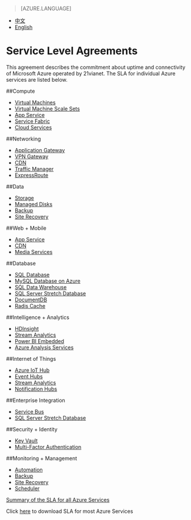 <properties
	pageTitle="Service Level Agreements | Azure"
    description="Service Level Agreements"
    services=""
    documentationCenter=""
    authors=""
    manager=""
    editor=""
    tags=""/>

<tags ms.service="legal-en" ms.date="10/2017" wacn.date="10/2017" wacn.lang="en"/>

> [AZURE.LANGUAGE]
- [中文](/support/legal/sla/)
- [English](/support/legal/sla-en/)

# Service Level Agreements

This agreement describes the commitment about uptime and connectivity of Microsoft Azure operated by 21vianet. The SLA for individual Azure services are listed below. 

<!--
|                       |                       |                       |                       |
|-----------------------|-----------------------|-----------------------|-----------------------|
|**Compute**<br/><br/>[Virtual Machines]<br/>[Cloud Services]<br/><br/><br/>  |**Web & Mobile**<br/><br/>[App Service]<br/>[Notification Hubs]<br/><br/><br/>  |**Data & Storage**<br/><br/>[SQL Database]<br/>[SQL Server Stretch Database]<br/>[Radis Cache]<br/>[Storage]<br/>[MySQL Database on Azure]<br/> |**Analytics**<br/><br/>[HDInsight]<br/>[Stream Analytics]<br/><br/><br/> |
|**Internet of Things**<br/><br/>[Azure IoT Hub]<br/>[Event Hubs]<br/>[Stream Analytics]<br/>[Notification Hubs]<br/><br/>  |**Networking**<br/><br/>[Virtual Network]<br/>[ExpressRoute]<br/>[Traffic Manager]<br/>[VPN Gateway]<br/>[Application Gateway]<br/> |**Media & CDN**<br/><br/>[Media Services]<br/>[CDN]<br/><br/><br/><br/> |**Hybrid Integration**<br/><br/>[Service Bus]<br/>[Backup]<br/>[Site Recovery]<br/><br/><br/>  |
|**Identity & Access Management**<br/><br/>[Multi-Factor Authentication]<br/><br/><br/> |**Management & Security**<br/><br/>[Scheduler]<br/>[Automation]<br/>[Key Vault]  | | |
-->

##Compute
- [Virtual Machines]
- [Virtual Machine Scale Sets]
- [App Service]
- [Service Fabric]
- [Cloud Services]

##Networking
- [Application Gateway]
- [VPN Gateway]
- [CDN]
- [Traffic Manager]
- [ExpressRoute]

##Data
- [Storage]
- [Managed Disks]
- [Backup]
- [Site Recovery]

##Web + Mobile
- [App Service]
- [CDN]
- [Media Services]

##Database
- [SQL Database]
- [MySQL Database on Azure]
- [SQL Data Warehouse]
- [SQL Server Stretch Database]
- [DocumentDB]
- [Radis Cache]

##Intelligence + Analytics
- [HDInsight]
- [Stream Analytics]
- [Power BI Embedded]
- [Azure Analysis Services]

##Internet of Things
- [Azure IoT Hub]
- [Event Hubs]
- [Stream Analytics]
- [Notification Hubs]

##Enterprise Integration
- [Service Bus]
- [SQL Server Stretch Database]

##Security + Identity
- [Key Vault]
- [Multi-Factor Authentication]

##Monitoring + Management
- [Automation]
- [Backup]
- [Site Recovery]
- [Scheduler]

[Summary of the SLA for all Azure Services](/support/sla/abstract-en/)

Click [here](//wacnppe.blob.core.chinacloudapi.cn/marketing-resource/sla/Consolidated_SLA_English_171016.pdf) to download SLA for most Azure Services

[Virtual Machines]: /support/sla/virtual-machines-en/
[Virtual Machine Scale Sets]: /support/sla/virtual-machine-scale-sets-en/
[Cloud Services]: /support/sla/cloud-services-en/
[Cloud Services]: /support/sla/cloud-services-en/
[DocumentDB]: /support/sla/documentdb-en/
[App Service]: /support/sla/app-service-en/
[Notification Hubs]: /support/sla/notification-hubs-en/
[SQL Database]: /support/sla/sql-data-en/
[SQL Server Stretch Database]: /support/sla/sql-server-stretch-database-en/
[Radis Cache]: /support/sla/redis-cache-en/
[Storage]: /support/sla/storage-en/
[Managed Disks]: /support/sla/managed-disks-en/
[SQL Data Warehouse]: /support/sla/sql-data-warehouse-en/
[MySQL Database on Azure]: /support/sla/mysql-en/
[HDInsight]: /support/sla/hdinsight-en/
[Stream Analytics]: /support/sla/stream-analytics-en/
[Azure IoT Hub]: /support/sla/iot-hub-en/
[Event Hubs]: /support/sla/event-hubs-en/
[Virtual Network]: /support/sla/virtual-networking-en/
[ExpressRoute]: /support/sla/expressroute-en/
[Traffic Manager]: /support/sla/traffic-manager-en/
[VPN Gateway]: /support/sla/vpn-gateway-en/
[Application Gateway]: /support/sla/application-gateway-en/
[Media Services]: /support/sla/media-services-en/
[CDN]: /support/sla/cdn-en/
[Service Bus]: /support/sla/messaging-en/
[Backup]: /support/sla/back-up-en/
[Site Recovery]: /support/sla/site-recovery-en/
[Multi-Factor Authentication]: /support/sla/multi-factor-authentication-en/
[Scheduler]: /support/sla/scheduler-en/
[Automation]: /support/sla/automation-en/
[Key Vault]: /support/sla/key-vault-en/
[Service Fabric]: /support/sla/service-fabric-en/
[Power BI Embedded]: /support/sla/power-bi-embedded-en/
[Azure Analysis Services]: /support/sla/analysis-services-en/
